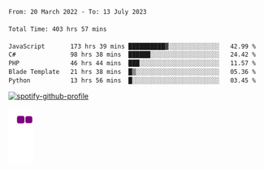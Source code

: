 <!--START_SECTION:waka-->

```txt
From: 20 March 2022 - To: 13 July 2023

Total Time: 403 hrs 57 mins

JavaScript       173 hrs 39 mins ██████████▓░░░░░░░░░░░░░░   42.99 %
C#               98 hrs 38 mins  ██████░░░░░░░░░░░░░░░░░░░   24.42 %
PHP              46 hrs 44 mins  ███░░░░░░░░░░░░░░░░░░░░░░   11.57 %
Blade Template   21 hrs 38 mins  █▒░░░░░░░░░░░░░░░░░░░░░░░   05.36 %
Python           13 hrs 56 mins  █░░░░░░░░░░░░░░░░░░░░░░░░   03.45 %
```

<!--END_SECTION:waka-->
[![spotify-github-profile](https://spotify-github-profile.vercel.app/api/view?uid=c00zprrvy9xiloa9qnco3hmng&cover_image=true&theme=novatorem&show_offline=false&background_color=121212&bar_color=53b14f&bar_color_cover=false)](https://spotify-github-profile.vercel.app/api/view?uid=c00zprrvy9xiloa9qnco3hmng&redirect=true)

![snake gif](https://github.com/hoanghip108/hoanghip108/blob/output/github-contribution-grid-snake.gif)

